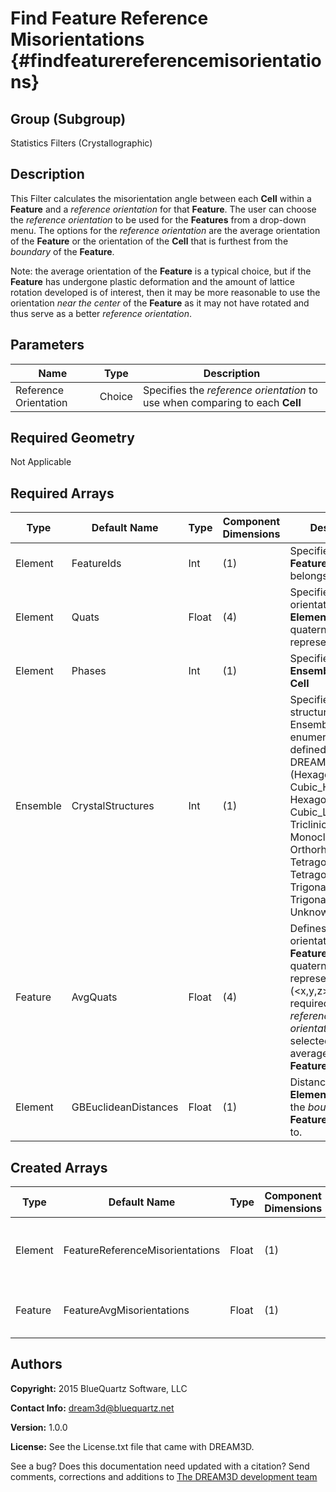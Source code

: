Find Feature Reference Misorientations {#findfeaturereferencemisorientations}
======

## Group (Subgroup) ##
Statistics Filters (Crystallographic)

## Description ##
This Filter calculates the misorientation angle between each **Cell** within a **Feature** and a *reference orientation* for that **Feature**.  The user can choose the *reference orientation* to be used for the **Features** from a drop-down menu.  The options for the *reference orientation* are the average orientation of the **Feature** or the orientation of the **Cell** that is furthest from the *boundary* of the **Feature**.

Note: the average orientation of the **Feature** is a typical choice, but if the **Feature** has undergone plastic deformation and the amount of lattice rotation developed is of interest, then it may be more reasonable to use the orientation *near the center* of the **Feature** as it may not have rotated and thus serve as a better *reference orientation*.

## Parameters ##
| Name | Type | Description |
|------|------| ----------- |
| Reference Orientation | Choice | Specifies the *reference orientation* to use when comparing to each **Cell** |

## Required Geometry ##
Not Applicable

## Required Arrays ##
| Type | Default Name | Type | Component Dimensions | Description |
|------|--------------|-------------|---------|-----|
| Element | FeatureIds | Int | (1) | Specifies to which **Feature** each **Cell** belongs. |
| Element | Quats | Float | (4) | Specifies the orientation of the **Element** in quaternion representation |
| Element     | Phases            | Int | (1) | Specifies the **Ensemble** of the **Cell** |
| Ensemble | CrystalStructures | Int | (1) | Specifies the crystal structure of each Ensemble using an enumeration defined by DREAM3D (Hexagonal_High=0, Cubic_High=1, Hexagonal_Low=2, Cubic_Low=3, Triclinic=4, Monoclinic=5, Orthorhombic=6, Tetragonal_Low=7, Tetragonal_High=8, Trigonal_Low=9, Trigonal_High=10, Unknown=999) |
| Feature | AvgQuats | Float | (4) | Defines the average orientation of the **Feature** in quaternion representation  (<x,y,z>, w). Only required if the *reference orientation* is selected to be the average of the **Feature** |
| Element | GBEuclideanDistances | Float | (1) | Distance the **Elements** are from the *boundary* of the **Feature** they belong to. |

## Created Arrays ##
| Type | Default Name | Type | Component Dimensions | Description |
|------|--------------|-------------|---------|-----|
| Element | FeatureReferenceMisorientations | Float | (1) | Misorientation angle (in degrees) between **Element**'s orientation and the reference orientation of the **Feature** that owns that **Element** |
| Feature | FeatureAvgMisorientations | Float | (1) | Average of the *FeatureReferenceMisorientation* values for all of the **Elements** that belong to the **Feature** |

## Authors ##

**Copyright:** 2015 BlueQuartz Software, LLC

**Contact Info:** dream3d@bluequartz.net

**Version:** 1.0.0

**License:**  See the License.txt file that came with DREAM3D.




See a bug? Does this documentation need updated with a citation? Send comments, corrections and additions to [The DREAM3D development team](mailto:dream3d@bluequartz.net?subject=Documentation%20Correction)

